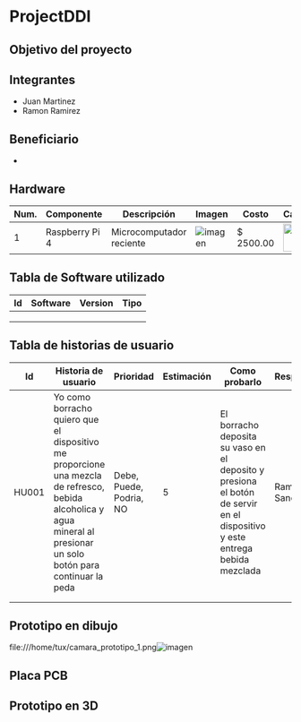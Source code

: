 # ProjectDDI
## Objetivo del proyecto

## Integrantes
- Juan Martinez
- Ramon Ramirez

## Beneficiario
- 

## Hardware
| Num. | Componente | Descripción | Imagen | Costo | Cantidad |
|----|-------|----|---|--|---|
|1|Raspberry Pi 4|Microcomputador reciente| ![imagen](https://github.com/tuxmex/ProjectDDI/assets/36056832/67535064-d6b7-4d47-8071-18bec6a88bc8)| $ 2500.00|<img src="https://github.com/tuxmex/ProjectDDI/assets/36056832/67535064-d6b7-4d47-8071-18bec6a88bc8" width="50px" />|

## Tabla de Software utilizado
| Id | Software | Version | Tipo |
|----|----------|---------|------|
|    |          |         |      |
|    |          |         |      |
|    |          |         |      |


## Tabla de historias de usuario
| Id | Historia de usuario | Prioridad | Estimación | Como probarlo | Responsable |
|----|---------------------|-----------|------------|---------------|-------------|
|  HU001 |Yo como borracho quiero que el dispositivo me proporcione una mezcla de refresco, bebida alcoholica y agua mineral al presionar un solo botón para continuar la peda | Debe, Puede, Podria, NO| 5 |  El borracho deposita su vaso en el deposito y presiona el botón de servir en el dispositivo  y este entrega bebida mezclada | Ramon Sanchez | 
|    |                     |           |            |               |             |
|    |                     |           |            |               |             |

## Prototipo en dibujo
file:///home/tux/camara_prototipo_1.png![imagen](https://github.com/tuxmex/ProyectoDDI/assets/36056832/3873f7aa-6317-45f9-b38f-f101089e29e5)


## Placa PCB

## Prototipo en 3D
